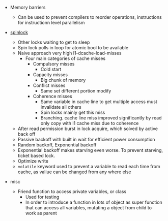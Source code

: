 - Memory barriers
    - Can be used to prevent compilers to reorder operations, instructions for instructionn level parallelism

- [spinlock](https://github.com/CoffeeBeforeArch/spinlocks)
    - Other locks waiting to get to sleep
    - Spin lock polls in loop for atomic bool to be available
    - Naive approach very high l1-dcache-load-misses
        - Four main categories of cache misses
            - Compulsory misses
                - Cold start
            - Capacity misses
                - Big chunk of memory
            - Conflict misses
                - Same set different portion modify
            - Coherence misses
                - Same variable in cache line to get multiple access must invalidate all others
                - Spin locks mainly get this miss
                - Branching. cache line miss improved significantly by read only copy with l1 cache miss due to coherence
    - After read permission burst in lock acquire, which solved by active back off
    - Passive backoff with built in wait for efficient power consumption
    - Random backoff, Exponential backoff
    - Exponential backoff makes starving even worse. To prevent starving, ticket based lock.
    - Optimize write
    - `volatile` keyword used to prevent a variable to read each time from cache, as valiue can be changed from any where else

- misc
    - Friend function to access private variables, or class
        - Used for testing
        - In order to introduce a function in lots of object as super function that can access all variables, mutating a object from child to work as parent
